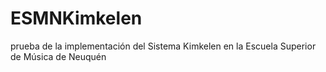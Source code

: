 # ESMNKimkelen
prueba de la implementación del Sistema Kimkelen en la Escuela Superior de Música de Neuquén
